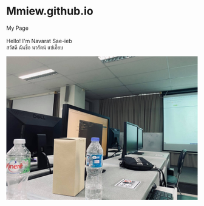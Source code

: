 # Mmiew.github.io
My Page <br>
<br>Hello! I'm Navarat Sae-ieb
<br>สวัสดี ฉันชื่อ นวรัตน์ แซ่เอี๊ยบ

![image](1.jpg)
